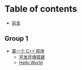 # Table of contents

* [前言](README.md)

## Group 1

* [第一个 C++ 程序](group-1/di-yi-ge-c++-cheng-xu/README.md)
  * [开发环境搭建](group-1/di-yi-ge-c++-cheng-xu/kai-fa-huan-jing-da-jian.md)
  * [Hello World](group-1/di-yi-ge-c++-cheng-xu/hello-world.md)
